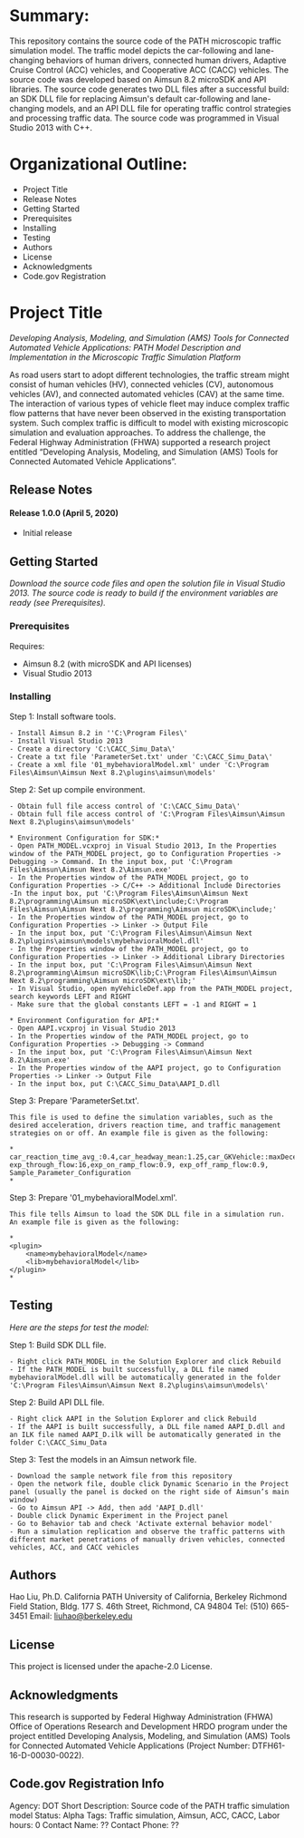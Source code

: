 
# Summary:

This repository contains the source code of the PATH microscopic traffic simulation model. The traffic model depicts the car-following and lane-changing behaviors of human drivers, connected human drivers, Adaptive Cruise Control (ACC) vehicles, and Cooperative ACC (CACC) vehicles. The source code was developed based on Aimsun 8.2 microSDK and API libraries. The source code generates two DLL files after a successful build: an SDK DLL file for replacing Aimsun's default car-following and lane-changing models, and an API DLL file for operating traffic control strategies and processing traffic data. The source code was programmed in Visual Studio 2013 with C++.  

# Organizational Outline:
* Project Title
* Release Notes
* Getting Started
* Prerequisites
* Installing
* Testing
* Authors
* License
* Acknowledgments
* Code.gov Registration

# Project Title

*Developing Analysis, Modeling, and Simulation (AMS) Tools for Connected Automated Vehicle Applications: PATH Model Description and Implementation in the Microscopic Traffic Simulation Platform*

As road users start to adopt different technologies, the traffic stream might consist of human vehicles (HV), connected vehicles (CV), autonomous vehicles (AV), and connected automated vehicles (CAV) at the same time. The interaction of various types of vehicle fleet may induce complex traffic flow patterns that have never been observed in the existing transportation system. Such complex traffic is difficult to model with existing microscopic simulation and evaluation approaches. To address the challenge, the Federal Highway Administration (FHWA) supported a research project entitled “Developing Analysis, Modeling, and Simulation (AMS) Tools for Connected Automated Vehicle Applications”.

## Release Notes

#### Release 1.0.0 (April 5, 2020)
- Initial release

## Getting Started

*Download the source code files and open the solution file in Visual Studio 2013. The source code is ready to build if the environment variables are ready (see Prerequisites).*

### Prerequisites

Requires:
- Aimsun 8.2 (with microSDK and API licenses) 
- Visual Studio 2013

### Installing

Step 1: Install software tools. 

```
- Install Aimsun 8.2 in ''C:\Program Files\'
- Install Visual Studio 2013
- Create a directory 'C:\CACC_Simu_Data\' 
- Create a txt file 'ParameterSet.txt' under 'C:\CACC_Simu_Data\'
- Create a xml file '01_mybehavioralModel.xml' under 'C:\Program Files\Aimsun\Aimsun Next 8.2\plugins\aimsun\models' 
```

Step 2: Set up compile environment.

```
- Obtain full file access control of 'C:\CACC_Simu_Data\'
- Obtain full file access control of 'C:\Program Files\Aimsun\Aimsun Next 8.2\plugins\aimsun\models'

* Environment Configuration for SDK:*
- Open PATH_MODEL.vcxproj in Visual Studio 2013, In the Properties window of the PATH_MODEL project, go to Configuration Properties -> Debugging -> Command. In the input box, put 'C:\Program Files\Aimsun\Aimsun Next 8.2\Aimsun.exe'
- In the Properties window of the PATH_MODEL project, go to Configuration Properties -> C/C++ -> Additional Include Directories
-In the input box, put 'C:\Program Files\Aimsun\Aimsun Next 8.2\programming\Aimsun microSDK\ext\include;C:\Program Files\Aimsun\Aimsun Next 8.2\programming\Aimsun microSDK\include;'
- In the Properties window of the PATH_MODEL project, go to Configuration Properties -> Linker -> Output File
- In the input box, put 'C:\Program Files\Aimsun\Aimsun Next 8.2\plugins\aimsun\models\mybehavioralModel.dll'
- In the Properties window of the PATH_MODEL project, go to Configuration Properties -> Linker -> Additional Library Directories
- In the input box, put 'C:\Program Files\Aimsun\Aimsun Next 8.2\programming\Aimsun microSDK\lib;C:\Program Files\Aimsun\Aimsun Next 8.2\programming\Aimsun microSDK\ext\lib;'
- In Visual Studio, open myVehicleDef.app from the PATH_MODEL project, search keywords LEFT and RIGHT
- Make sure that the global constants LEFT = -1 and RIGHT = 1

* Environment Configuration for API:*
- Open AAPI.vcxproj in Visual Studio 2013
- In the Properties window of the PATH_MODEL project, go to Configuration Properties -> Debugging -> Command
- In the input box, put 'C:\Program Files\Aimsun\Aimsun Next 8.2\Aimsun.exe'
- In the Properties window of the AAPI project, go to Configuration Properties -> Linker -> Output File
- In the input box, put C:\CACC_Simu_Data\AAPI_D.dll
```

Step 3: Prepare 'ParameterSet.txt'.

```
This file is used to define the simulation variables, such as the desired acceleration, drivers reaction time, and traffic management strategies on or off. An example file is given as the following:

*
car_reaction_time_avg_:0.4,car_headway_mean:1.25,car_GKVehicle::maxDecelMean:2.5,car_GKVehicle::maxAccelMean:2.0,exp_lane_change_desire_thrd:0.15,exp_GKExperiment::CACC_LC_Desire_Threshold:0.15,exp_early_lane_keep_dis:1.5,exp_GKExperiment::CACCLengthLimit:10,exp_GKExperiment::CACCPlatoonGAP:1.5,exp_Activate_CACC_Managed_Lane_Restricted_Access:0,exp_GKExperiment::VAD_Percent:0,exp_Activate_CACC_Managed_Lane:0,exp_Number_of_CACC_Managed_Lanes:0,exp_CACC_Percent:0,exp_ACC_Percent:0, exp_through_flow:16,exp_on_ramp_flow:0.9, exp_off_ramp_flow:0.9,
Sample_Parameter_Configuration
*
```

Step 3: Prepare '01_mybehavioralModel.xml'.

```
This file tells Aimsun to load the SDK DLL file in a simulation run. An example file is given as the following:

*
<plugin>
    <name>mybehavioralModel</name>
    <lib>mybehavioralModel</lib>
</plugin>
*
```

## Testing

*Here are the steps for test the model:*

Step 1: Build SDK DLL file.

```
- Right click PATH_MODEL in the Solution Explorer and click Rebuild
- If the PATH_MODEL is built successfully, a DLL file named mybehavioralModel.dll will be automatically generated in the folder 'C:\Program Files\Aimsun\Aimsun Next 8.2\plugins\aimsun\models\'
```

Step 2: Build API DLL file.

```
- Right click AAPI in the Solution Explorer and click Rebuild
- If the AAPI is built successfully, a DLL file named AAPI_D.dll and an ILK file named AAPI_D.ilk will be automatically generated in the folder C:\CACC_Simu_Data
```

Step 3: Test the models in an Aimsun network file.

```
- Download the sample network file from this repository
- Open the network file, double click Dynamic Scenario in the Project panel (usually the panel is docked on the right side of Aimsun’s main window)
- Go to Aimsun API -> Add, then add 'AAPI_D.dll'
- Double click Dynamic Experiment in the Project panel 
- Go to Behavior tab and check 'Activate external behavior model'
- Run a simulation replication and observe the traffic patterns with different market penetrations of manually driven vehicles, connected vehicles, ACC, and CACC vehicles
```

## Authors

Hao Liu, Ph.D.
California PATH
University of California, Berkeley
Richmond Field Station, Bldg. 177 
S. 46th Street, Richmond, CA 94804
Tel: (510) 665-3451
Email: liuhao@berkeley.edu

## License

This project is licensed under the apache-2.0 License.

## Acknowledgments

This research is supported by Federal Highway Administration  (FHWA) Office of Operations Research and Development HRDO program under the project entitled Developing Analysis, Modeling, and Simulation (AMS) Tools for Connected Automated Vehicle Applications (Project Number: DTFH61-16-D-00030-0022).

## Code.gov Registration Info

Agency: DOT
Short Description: Source code of the PATH traffic simulation model
Status: Alpha
Tags: Traffic simulation, Aimsun, ACC, CACC, 
Labor hours: 0
Contact Name: ??
Contact Phone: ??

